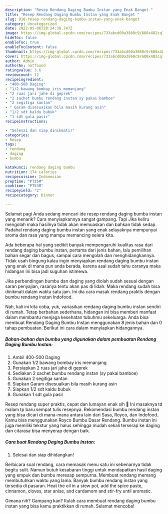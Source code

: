 ```yaml
---
description: "Resep Rendang Daging Bumbu Instan yang Enak Banget "
title: "Resep Rendang Daging Bumbu Instan yang Enak Banget "
slug: 918-resep-rendang-daging-bumbu-instan-yang-enak-banget
category: Uncategorized
date: 2022-05-06T20:24:38.747Z
image: https://img-global.cpcdn.com/recipes/733abcd00a3860c9/680x482cq70/rendang-daging-bumbu-instan-foto-resep-utama.jpg
hideToc: false
enableToc: true
enableTocContent: false
thumbnail: https://img-global.cpcdn.com/recipes/733abcd00a3860c9/680x482cq70/rendang-daging-bumbu-instan-foto-resep-utama.jpg
cover: https://img-global.cpcdn.com/recipes/733abcd00a3860c9/680x482cq70/rendang-daging-bumbu-instan-foto-resep-utama.jpg
author: Admin
authorAv: notfound
ratingvalue: 3.6
reviewcount: 12
recipeingredient:
- "400-500 Daging"
- "1/2 bawang bombay iris memanjang"
- "2 ruas jari jahe di geprek"
- "2 sachet bumbu rendang instan sy pakai bamboe"
- "2 segitiga santan"
- " Garam disesuaikan bila masih kurang asin"
- "1/2 sdt kaldu bubuk"
- "1 sdt gula pasir"
recipeinstructions:

- "Selesai dan siap dinikmati!"
categories:
- Resep
tags:
- rendang
- daging
- bumbu

katakunci: rendang daging bumbu 
nutrition: 174 calories
recipecuisine: Indonesian
preptime: "PT25M"
cooktime: "PT53M"
recipeyield: "2"
recipecategory: Dinner

---
```



Selamat pagi Anda sedang mencari ide resep rendang daging bumbu instan yang menarik? Cara menyiapkannya sangat gampang. Tapi Jika keliru mengolah maka hasilnya tidak akan memuaskan dan bahkan tidak sedap. Padahal rendang daging bumbu instan yang enak selayaknya mempunyai aroma dan rasa yang mampu memancing selera kita.


Ada beberapa hal yang sedikit banyak mempengaruhi kualitas rasa dari rendang daging bumbu instan, pertama dari jenis bahan, lalu pemilihan bahan segar dan bagus, sampai cara mengolah dan menghidangkannya. Tidak usah bingung kalau ingin menyiapkan rendang daging bumbu instan yang enak di mana pun anda berada, karena asal sudah tahu caranya maka hidangan ini bisa jadi suguhan istimewa.

Jika perbandingan bumbu dan daging yang diolah sudah sesuai dengan saran penyajian, rasanya tentu akan pas di lidah. Maka rendang sudah bisa dinikmati dalam waktu satu jam. Ini dia cara masak rendang praktis dengan bumbu rendang instan Indofood.


Nah, kali ini kita coba, yuk, variasikan rendang daging bumbu instan sendiri di rumah. Tetap berbahan sederhana, hidangan ini bisa memberi manfaat dalam membantu menjaga kesehatan tubuhmu sekeluarga. Anda bisa membuat Rendang Daging Bumbu Instan menggunakan 8 jenis bahan dan 0 tahap pembuatan. Berikut ini cara dalam menyiapkan hidangannya.

<!--inarticleads1-->

##### Bahan-bahan dan bumbu yang digunakan dalam pembuatan Rendang Daging Bumbu Instan:

1. Ambil 400-500 Daging
1. Gunakan 1/2 bawang bombay iris memanjang
1. Persiapkan 2 ruas jari jahe di geprek
1. Sediakan 2 sachet bumbu rendang instan (sy pakai bamboe)
1. Gunakan 2 segitiga santan
1. Siapkan  Garam disesuaikan bila masih kurang asin
1. Siapkan 1/2 sdt kaldu bubuk
1. Gunakan 1 sdt gula pasir


Resep rendang super praktis, cepat dan lumayan enak sih 😬 Ini masaknya td malam tp baru sempat tulis resepnya. Rekomendasi bumbu rendang instan yang bisa dicari di mana-mana antara lain dari Sasa, Royco, dan Indofood.. Kamu bisa menggunakan Royco Bumbu Dasar Rendang. Bumbu instan ini juga memiliki tekstur yang halus sehingga mudah sekali terserap ke daging dan citarasa bisa menyerap dengan baik. 

<!--inarticleads2-->

##### Cara buat Rendang Daging Bumbu Instan:


1. Selesai dan siap dihidangkan!

Berbicara soal rendang, cara memasak menu satu ini sebenarnya tidak begitu sulit. Namun butuh kesabaran tinggi untuk mendapatkan hasil daging yang empuk dan bumbu meresap sempurna. Membuat rendang memang membutuhkan waktu yang lama. Banyak bumbu rendang instan yang tersedia di pasaran. Heat the oil in a stew pot, add the spice paste, cinnamon, cloves, star anise, and cardamom and stir-fry until aromatic. 

Gimana nih? Gampang kan? Itulah cara membuat rendang daging bumbu instan yang bisa kamu praktikkan di rumah. Selamat mencoba!
